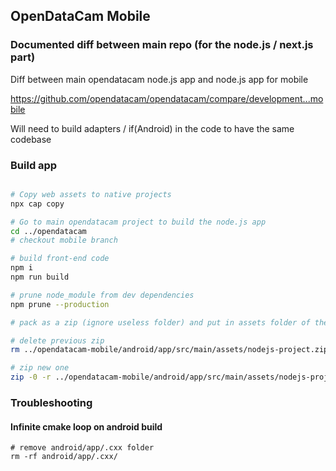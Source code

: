 ## OpenDataCam Mobile

### Documented diff between main repo (for the node.js / next.js part)

Diff between main opendatacam node.js app and node.js app for mobile

https://github.com/opendatacam/opendatacam/compare/development...mobile

Will need to build adapters / if(Android) in the code to have the same codebase

### Build app

```bash

# Copy web assets to native projects
npx cap copy

# Go to main opendatacam project to build the node.js app
cd ../opendatacam
# checkout mobile branch

# build front-end code
npm i
npm run build

# prune node_module from dev dependencies
npm prune --production

# pack as a zip (ignore useless folder) and put in assets folder of the mobile project

# delete previous zip
rm ../opendatacam-mobile/android/app/src/main/assets/nodejs-project.zip

# zip new one
zip -0 -r ../opendatacam-mobile/android/app/src/main/assets/nodejs-project.zip . -x ".git/*" ".github/*" "public/static/placeholder/*" "public/static/demo/*" "documentation/*" ".next/*" "apidoc/*" "docker/*" "script/*" "spec/*"
```

### Troubleshooting

#### Infinite cmake loop on android build

```
# remove android/app/.cxx folder
rm -rf android/app/.cxx/
```

